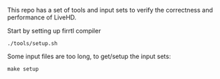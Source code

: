 
This repo has a set of tools and input sets to verify the correctness and performance of LiveHD.


Start by setting up firrtl compiler
```
./tools/setup.sh
```


Some input files are too long, to get/setup the input sets:
```
make setup
```

